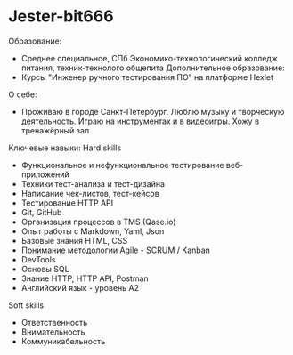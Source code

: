 # Jester-bit666

Образование:
- Среднее специальное, СПб Экономико-технологический колледж питания, техник-технолого общепита
Дополнительное образование:
- Курсы "Инженер ручного тестирования ПО" на платформе Hexlet

О себе:
- Проживаю в городе Санкт-Петербург. Люблю музыку и творческую деятельность. Играю на инструментах и в видеоигры. Хожу в тренажёрный зал

Ключевые навыки:
Hard skills
- Функциональное и нефункциональное тестирование веб-приложений
- Техники тест-анализа и тест-дизайна
- Написание чек-листов, тест-кейсов
- Тестирование HTTP API
- Git, GitHub
- Организация процессов в TMS (Qase.io)
- Опыт работы с Markdown, Yaml, Json
- Базовые знания HTML, CSS
- Понимание методологии Agile - SCRUM / Kanban
- DevTools
- Основы SQL
- Знание HTTP, HTTP API, Postman
- Английский язык - уровень A2

Soft skills
- Ответственность
- Внимательность
- Коммуникабельность
